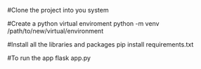 #Clone the project into you system

#Create a python virtual enviroment
python -m venv /path/to/new/virtual/environment

#Install all the libraries and packages
pip install requirements.txt

#To run the app
flask app.py
